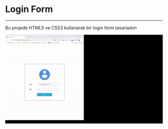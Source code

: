 <h1>Login Form</h1>
<hr/>
<p>Bu projede HTML5 ve CSS3 kullanarak bir login form tasarladım</p>

<img src="./loginForm.gif"/>
